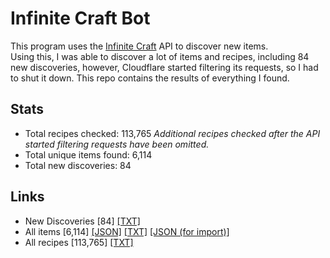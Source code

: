 # Infinite Craft Bot
This program uses the [Infinite Craft](https://neal.fun/infinite-craft/) API to discover new items.
<br>
Using this, I was able to discover a lot of items and recipes, including 84 new discoveries, however, Cloudflare started
filtering its requests, so I had to shut it down. This repo contains the results of everything I found.

## Stats
* Total recipes checked: 113,765 *Additional recipes checked after the API started filtering requests have been omitted.*
* Total unique items found: 6,114
* Total new discoveries: 84

## Links
* New Discoveries \[84\] [\[TXT\]][1]
* All items \[6,114\] [\[JSON\]][2] [\[TXT\]][5] [\[JSON (for import)\]][4]
* All recipes \[113,765\] [\[TXT\]][3]

[1]: https://github.com/Matthiasclee/infinite-craft-bot/raw/master/results/discoveries.txt
[2]: https://github.com/Matthiasclee/infinite-craft-bot/raw/master/results/found_items.json
[3]: https://github.com/Matthiasclee/infinite-craft-bot/raw/master/results/recipes.txt
[4]: https://github.com/Matthiasclee/infinite-craft-bot/raw/master/results/storage_data.json
[5]: https://github.com/Matthiasclee/infinite-craft-bot/raw/master/results/unique_items.txt
